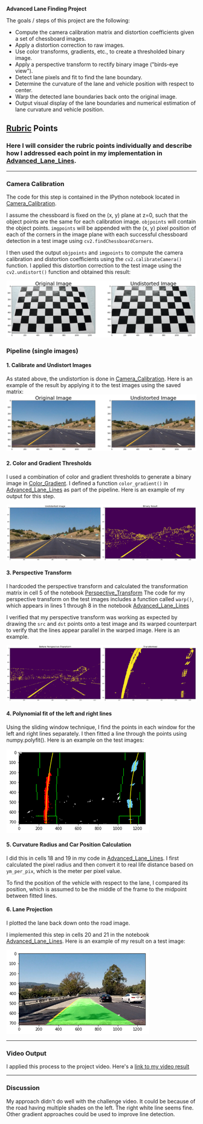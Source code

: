 
**Advanced Lane Finding Project**

The goals / steps of this project are the following:

* Compute the camera calibration matrix and distortion coefficients given a set of chessboard images.
* Apply a distortion correction to raw images.
* Use color transforms, gradients, etc., to create a thresholded binary image.
* Apply a perspective transform to rectify binary image ("birds-eye view").
* Detect lane pixels and fit to find the lane boundary.
* Determine the curvature of the lane and vehicle position with respect to center.
* Warp the detected lane boundaries back onto the original image.
* Output visual display of the lane boundaries and numerical estimation of lane curvature and vehicle position.

[//]: # (Image References)

[image1]: ./output_images/undistort.png "Undistorted"
[image2]: ./output_images/5.png "Perspective Transformed"
[image3]: ./output_images/color_gradient.png "Binary Example"
[image4]: ./output_images/draw.png "Projected path"
[image5]: ./output_images/chessboard.png "Chessboard"
[image6]: ./output_images/fit.png "Fit Lines"
[video1]: ./project_video_output.mp4 "Video"

## [Rubric](https://review.udacity.com/#!/rubrics/571/view) Points

### Here I will consider the rubric points individually and describe how I addressed each point in my implementation in [Advanced_Lane_Lines](Advanced_Lane_Lines.ipynb).  

---

### Camera Calibration

The code for this step is contained in the IPython notebook located in  [Camera_Calibration](Camera_Calibration.ipynb).

I assume the chessboard is fixed on the (x, y) plane at z=0, such that the object points are the same for each calibration image. `objpoints` will contain the object points.  `imgpoints` will be appended with the (x, y) pixel position of each of the corners in the image plane with each successful chessboard detection in a test image using `cv2.findChessboardCorners`.  

I then used the output `objpoints` and `imgpoints` to compute the camera calibration and distortion coefficients using the `cv2.calibrateCamera()` function.  I applied this distortion correction to the test image using the `cv2.undistort()` function and obtained this result: 

![alt text][image5]

### Pipeline (single images)

#### 1. Calibrate and Undistort Images

As stated above, the undistortion is done in [Camera_Calibration](Camera_Calibration.ipynb). Here is an example of the result by applying it to the test images using the saved matrix:
![alt text][image1]

#### 2. Color and Gradient Thresholds

I used a combination of color and gradient thresholds to generate a binary image in [Color_Gradient](Color_Gradient.ipynb). I defined a function `color_gradient()` in [Advanced_Lane_Lines](Advanced_Lane_Lines.ipynb) as part of the pipeline. Here is an example of my output for this step.

![alt text][image3]

#### 3. Perspective Transform
I hardcoded the perspective transform and calculated the transformation matrix in cell 5 of the notebook [Perspective_Transform](Perspective_Transform.ipynb)
The code for my perspective transform on the test images includes a function called `warp()`, which appears in lines 1 through 8 in the notebook [Advanced_Lane_Lines](Advanced_Lane_Lines.ipynb)

I verified that my perspective transform was working as expected by drawing the `src` and `dst` points onto a test image and its warped counterpart to verify that the lines appear parallel in the warped image. Here is an example.

![alt text][image2]

#### 4. Polynomial fit of the left and right lines

Using the sliding window technique, I find the points in each window for the left and right lines separately. I then fitted a line through the points using numpy.polyfit(). Here is an example on the test images:

![alt text][image6]

#### 5. Curvature Radius and Car Position Calculation 

I did this in cells 18 and 19 in my code in [Advanced_Lane_Lines](Advanced_Lane_Lines.ipynb). I first calculated the pixel radius and then convert it to real life distance based on `ym_per_pix`, which is the meter per pixel value.

To find the position of the vehicle with respect to the lane, I compared its position, which is assumed to be the middle of the frame to the midpoint between fitted lines.

#### 6. Lane Projection

I plotted the lane back down onto the road image.

I implemented this step in cells 20 and 21 in the notebook [Advanced_Lane_Lines](Advanced_Lane_Lines.ipynb).  Here is an example of my result on a test image:

![alt text][image4]

---

### Video Output

I applied this process to the project video. Here's a [link to my video result](./project_video_output.mp4)

---

### Discussion

My approach didn't do well with the challenge video. It could be because of the road having multiple shades on the left. The right white line seems fine. Other gradient approaches could be used to improve line detection.

